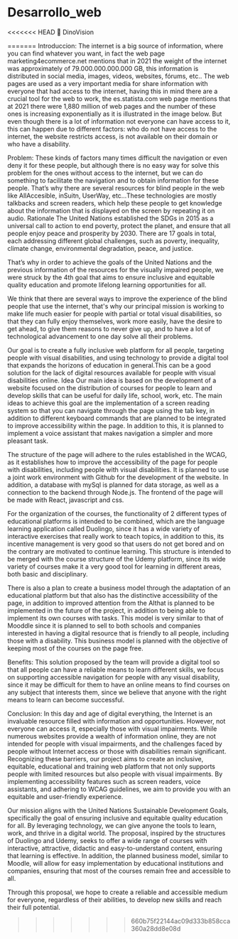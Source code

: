 # Desarrollo_web
<<<<<<< HEAD
📘 DinoVision


=======
Introduccion: 
The internet is a big source of information, where you can find whatever you want, in fact the web page marketing4ecommerce.net mentions that in 2021 the weight of the internet was approximately of 79.000.000.000.000 GB, this information is distributed in social media, images, videos, websites, fórums, etc..
 The web pages are used as a very important media for share information with everyone that had access to the internet, having this in mind there are a crucial tool for the web to work, the es.statista.com web page mentions that at 2021 there were 1,880 million of web pages and the number of these ones is increasing exponentially as it is illustrated in the image below.
But even though there is a lot of information not everyone can have access to it, this can happen due to different factors: who do not have access to the internet, the website restricts access, is not available on their domain or who have a disability.


Problem: 
These kinds of factors many times difficult the navigation or even deny it for these people, but although there is no easy way for solve this problem for the ones without access to the internet, but we can do something to facilitate the navigation and to obtain information for these people.
That’s why there are several resources for blind people in the web like AllAccesible, inSuitn, UserWay, etc…These technologies are mostly talkbacks and screen readers, which help these people to get knowledge about the information that is displayed on the screen by repeating it on audio.
Rationale 
The United Nations established the SDGs in 2015 as a universal call to action to end poverty, protect the planet, and ensure that all people enjoy peace and prosperity by 2030. There are 17 goals in total, each addressing different global challenges, such as poverty, inequality, climate change, environmental degradation, peace, and justice.

That’s why in order to achieve the goals of the United Nations and the previous information of the resources for the visually impaired people, we were struck by the 4th goal that aims to ensure inclusive and equitable quality education and promote lifelong learning opportunities for all.

We think that there are several ways to improve the experience of the blind people that use the internet, that's why our principal mission is working to make life much easier for people with partial or total visual disabilities, so that they can fully enjoy themselves, work more easily, have the desire to get ahead, to give them reasons to never give up, and to have a lot of technological advancement to one day solve all their problems.

Our goal is to create a fully inclusive web platform for all people, targeting people with visual disabilities, and using technology to provide a digital tool that expands the horizons of education in general.This can be a good solution for the lack of digital resources available for people with visual disabilities online.
Idea
Our main idea is based on the development of a website focused on the distribution of courses for people to learn and develop skills that can be useful for daily life, school, work, etc.
The main ideas to achieve this goal are the implementation of a screen reading system so that you can navigate through the page using the tab key, in addition to different keyboard commands that are planned to be integrated to improve accessibility within the page. In addition to this, it is planned to implement a voice assistant that makes navigation a simpler and more pleasant task.

The structure of the page will adhere to the rules established in the WCAG, as it establishes how to improve the accessibility of the page for people with disabilities, including people with visual disabilities.
It is planned to use a joint work environment with Github for the development of the website. In addition, a database with mySql is planned for data storage, as well as a connection to the backend through Node.js. The frontend of the page will be made with React, javascript and css.

For the organization of the courses, the functionality of 2 different types of educational platforms is intended to be combined, which are the language learning application called Duolingo, since it has a wide variety of interactive exercises that really work to teach topics, in addition to this, its incentive management is very good so that users do not get bored and on the contrary are motivated to continue learning. This structure is intended to be merged with the course structure of the Udemy platform, since its wide variety of courses make it a very good tool for learning in different areas, both basic and disciplinary.

There is also a plan to create a business model through the adaptation of an educational platform but that also has the distinctive accessibility of the page, in addition to improved attention from the AI ​​that is planned to be implemented in the future of the project, in addition to being able to implement its own courses with tasks.
This model is very similar to that of Mooddle since it is planned to sell to both schools and companies interested in having a digital resource that is friendly to all people, including those with a disability. This business model is planned with the objective of keeping most of the courses on the page free.

Benefits: 
This solution proposed by the team will provide a digital tool so that all people can have a reliable means to learn different skills, we focus on supporting accessible navigation for people with any visual disability, since it may be difficult for them to have an online means to find courses on any subject that interests them, since we believe that anyone with the right means to learn can become successful.

Conclusion: 
In this day and age of digital everything, the Internet is an invaluable resource filled with information and opportunities. However, not everyone can access it, especially those with visual impairments. While numerous websites provide a wealth of information online, they are not intended for people with visual impairments, and the challenges faced by people without Internet access or those with disabilities remain significant. Recognizing these barriers, our project aims to create an inclusive, equitable, educational and training web platform that not only supports people with limited resources but also people with visual impairments. By implementing accessibility features such as screen readers, voice assistants, and adhering to WCAG guidelines, we aim to provide you with an equitable and user-friendly experience.

Our mission aligns with the United Nations Sustainable Development Goals, specifically the goal of ensuring inclusive and equitable quality education for all. By leveraging technology, we can give anyone the tools to learn, work, and thrive in a digital world. The proposal, inspired by the structures of Duolingo and Udemy, seeks to offer a wide range of courses with interactive, attractive, didactic and easy-to-understand content, ensuring that learning is effective. In addition, the planned business model, similar to Moodle, will allow for easy implementation by educational institutions and companies, ensuring that most of the courses remain free and accessible to all.

Through this proposal, we hope to create a reliable and accessible medium for everyone, regardless of their abilities, to develop new skills and reach their full potential.

>>>>>>> 660b75f22144ac09d333b858cca360a28dd8e08d

